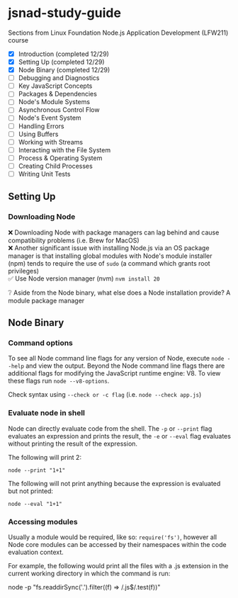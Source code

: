 # jsnad-study-guide

Sections from Linux Foundation Node.js Application Development (LFW211) course

- [x] Introduction (completed 12/29)
- [x] Setting Up (completed 12/29)
- [x] Node Binary (completed 12/29)
- [ ] Debugging and Diagnostics 
- [ ] Key JavaScript Concepts
- [ ] Packages & Dependencies
- [ ] Node's Module Systems
- [ ] Asynchronous Control Flow
- [ ] Node's Event System
- [ ] Handling Errors
- [ ] Using Buffers
- [ ] Working with Streams
- [ ] Interacting with the File System
- [ ] Process & Operating System
- [ ] Creating Child Processes
- [ ] Writing Unit Tests

## Setting Up 

### Downloading Node 
❌ Downloading Node with package managers can lag behind and cause compatibility problems (i.e. Brew for MacOS)<br>
❌ Another significant issue with installing Node.js via an OS package manager is that installing global modules with Node's module installer (npm) tends to require the use of `sudo` (a command which grants root privileges)<br>
✅ Use Node version manager (nvm) `nvm install 20`

❔ Aside from the Node binary, what else does a Node installation provide?
 A module package manager 

## Node Binary 

### Command options
To see all Node command line flags for any version of Node, execute `node --help` and view the output. Beyond the Node command line flags there are additional flags for modifying the JavaScript runtime engine: V8. To view these flags run `node --v8-options`.

Check syntax using `--check or -c flag` (i.e. `node --check app.js`)

### Evaluate node in shell
Node can directly evaluate code from the shell. The `-p` or `--print` flag evaluates an expression and prints the result, the `-e` or `--eval` flag evaluates without printing the result of the expression.

The following will print 2:

`node --print "1+1"`

The following will not print anything because the expression is evaluated but not printed:

`node --eval "1+1"`

### Accessing modules
Usually a module would be required, like so: `require('fs')`, however all Node core modules can be accessed by their namespaces within the code evaluation context.

For example, the following would print all the files with a .js extension in the current working directory in which the command is run:

node -p "fs.readdirSync('.').filter((f) => /.js$/.test(f))"
